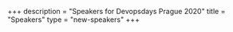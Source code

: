 +++
description = "Speakers for Devopsdays Prague 2020"
title = "Speakers"
type = "new-speakers"
+++